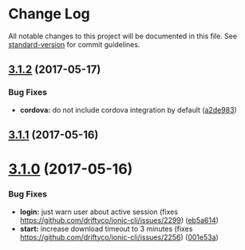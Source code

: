 # Change Log

All notable changes to this project will be documented in this file.
See [standard-version](https://github.com/conventional-changelog/standard-version) for commit guidelines.

<a name="3.1.2"></a>
## [3.1.2](https://github.com/driftyco/ionic-cli/compare/ionic@3.1.1...ionic@3.1.2) (2017-05-17)


### Bug Fixes

* **cordova:** do not include cordova integration by default ([a2de983](https://github.com/driftyco/ionic-cli/commit/a2de983))




<a name="3.1.1"></a>
## [3.1.1](https://github.com/driftyco/ionic-cli/compare/ionic@3.1.0...ionic@3.1.1) (2017-05-16)




<a name="3.1.0"></a>
# [3.1.0](https://github.com/driftyco/ionic-cli/compare/ionic@3.0.0...ionic@3.1.0) (2017-05-16)


### Bug Fixes

* **login:** just warn user about active session (fixes https://github.com/driftyco/ionic-cli/issues/2299) ([eb5a614](https://github.com/driftyco/ionic-cli/commit/eb5a614))
* **start:** increase download timeout to 3 minutes (fixes https://github.com/driftyco/ionic-cli/issues/2256) ([001e53a](https://github.com/driftyco/ionic-cli/commit/001e53a))
